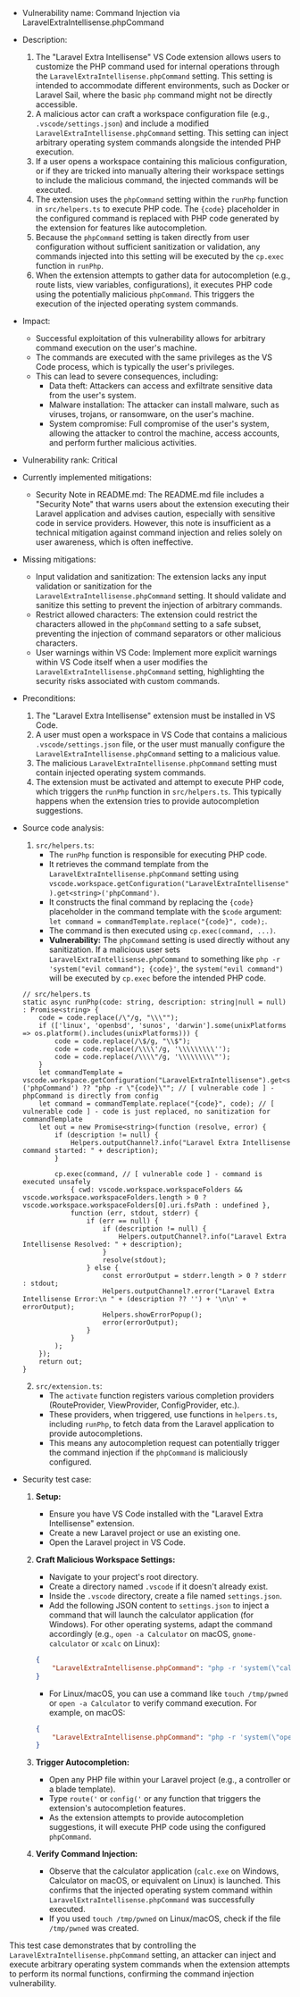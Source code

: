 - Vulnerability name: Command Injection via LaravelExtraIntellisense.phpCommand
- Description:
    1. The "Laravel Extra Intellisense" VS Code extension allows users to customize the PHP command used for internal operations through the `LaravelExtraIntellisense.phpCommand` setting. This setting is intended to accommodate different environments, such as Docker or Laravel Sail, where the basic `php` command might not be directly accessible.
    2. A malicious actor can craft a workspace configuration file (e.g., `.vscode/settings.json`) and include a modified `LaravelExtraIntellisense.phpCommand` setting. This setting can inject arbitrary operating system commands alongside the intended PHP execution.
    3. If a user opens a workspace containing this malicious configuration, or if they are tricked into manually altering their workspace settings to include the malicious command, the injected commands will be executed.
    4. The extension uses the `phpCommand` setting within the `runPhp` function in `src/helpers.ts` to execute PHP code. The `{code}` placeholder in the configured command is replaced with PHP code generated by the extension for features like autocompletion.
    5. Because the `phpCommand` setting is taken directly from user configuration without sufficient sanitization or validation, any commands injected into this setting will be executed by the `cp.exec` function in `runPhp`.
    6. When the extension attempts to gather data for autocompletion (e.g., route lists, view variables, configurations), it executes PHP code using the potentially malicious `phpCommand`. This triggers the execution of the injected operating system commands.

- Impact:
    - Successful exploitation of this vulnerability allows for arbitrary command execution on the user's machine.
    - The commands are executed with the same privileges as the VS Code process, which is typically the user's privileges.
    - This can lead to severe consequences, including:
        - Data theft: Attackers can access and exfiltrate sensitive data from the user's system.
        - Malware installation: The attacker can install malware, such as viruses, trojans, or ransomware, on the user's machine.
        - System compromise: Full compromise of the user's system, allowing the attacker to control the machine, access accounts, and perform further malicious activities.

- Vulnerability rank: Critical

- Currently implemented mitigations:
    - Security Note in README.md: The README.md file includes a "Security Note" that warns users about the extension executing their Laravel application and advises caution, especially with sensitive code in service providers. However, this note is insufficient as a technical mitigation against command injection and relies solely on user awareness, which is often ineffective.

- Missing mitigations:
    - Input validation and sanitization: The extension lacks any input validation or sanitization for the `LaravelExtraIntellisense.phpCommand` setting. It should validate and sanitize this setting to prevent the injection of arbitrary commands.
    - Restrict allowed characters: The extension could restrict the characters allowed in the `phpCommand` setting to a safe subset, preventing the injection of command separators or other malicious characters.
    - User warnings within VS Code: Implement more explicit warnings within VS Code itself when a user modifies the `LaravelExtraIntellisense.phpCommand` setting, highlighting the security risks associated with custom commands.

- Preconditions:
    1. The "Laravel Extra Intellisense" extension must be installed in VS Code.
    2. A user must open a workspace in VS Code that contains a malicious `.vscode/settings.json` file, or the user must manually configure the `LaravelExtraIntellisense.phpCommand` setting to a malicious value.
    3. The malicious `LaravelExtraIntellisense.phpCommand` setting must contain injected operating system commands.
    4. The extension must be activated and attempt to execute PHP code, which triggers the `runPhp` function in `src/helpers.ts`. This typically happens when the extension tries to provide autocompletion suggestions.

- Source code analysis:
    1. `src/helpers.ts`:
        - The `runPhp` function is responsible for executing PHP code.
        - It retrieves the command template from the `LaravelExtraIntellisense.phpCommand` setting using `vscode.workspace.getConfiguration("LaravelExtraIntellisense").get<string>('phpCommand')`.
        - It constructs the final command by replacing the `{code}` placeholder in the command template with the `$code` argument: `let command = commandTemplate.replace("{code}", code);`.
        - The command is then executed using `cp.exec(command, ...)`.
        - **Vulnerability:** The `phpCommand` setting is used directly without any sanitization. If a malicious user sets `LaravelExtraIntellisense.phpCommand` to something like `php -r 'system("evil command"); {code}'`, the `system("evil command")` will be executed by `cp.exec` before the intended PHP code.

    ```
    // src/helpers.ts
    static async runPhp(code: string, description: string|null = null) : Promise<string> {
        code = code.replace(/\"/g, "\\\"");
        if (['linux', 'openbsd', 'sunos', 'darwin'].some(unixPlatforms => os.platform().includes(unixPlatforms))) {
            code = code.replace(/\$/g, "\\$");
            code = code.replace(/\\\\'/g, '\\\\\\\\\'');
            code = code.replace(/\\\\"/g, '\\\\\\\\\"');
        }
        let commandTemplate = vscode.workspace.getConfiguration("LaravelExtraIntellisense").get<string>('phpCommand') ?? "php -r \"{code}\""; // [ vulnerable code ] - phpCommand is directly from config
        let command = commandTemplate.replace("{code}", code); // [ vulnerable code ] - code is just replaced, no sanitization for commandTemplate
        let out = new Promise<string>(function (resolve, error) {
            if (description != null) {
                Helpers.outputChannel?.info("Laravel Extra Intellisense command started: " + description);
            }

            cp.exec(command, // [ vulnerable code ] - command is executed unsafely
                { cwd: vscode.workspace.workspaceFolders && vscode.workspace.workspaceFolders.length > 0 ? vscode.workspace.workspaceFolders[0].uri.fsPath : undefined },
                function (err, stdout, stderr) {
                    if (err == null) {
                        if (description != null) {
                            Helpers.outputChannel?.info("Laravel Extra Intellisense Resolved: " + description);
                        }
                        resolve(stdout);
                    } else {
                        const errorOutput = stderr.length > 0 ? stderr : stdout;
                        Helpers.outputChannel?.error("Laravel Extra Intellisense Error:\n " + (description ?? '') + '\n\n' + errorOutput);
                        Helpers.showErrorPopup();
                        error(errorOutput);
                    }
                }
            );
        });
        return out;
    }
    ```
    2. `src/extension.ts`:
        - The `activate` function registers various completion providers (RouteProvider, ViewProvider, ConfigProvider, etc.).
        - These providers, when triggered, use functions in `helpers.ts`, including `runPhp`, to fetch data from the Laravel application to provide autocompletions.
        - This means any autocompletion request can potentially trigger the command injection if the `phpCommand` is maliciously configured.

- Security test case:
    1. **Setup:**
        - Ensure you have VS Code installed with the "Laravel Extra Intellisense" extension.
        - Create a new Laravel project or use an existing one.
        - Open the Laravel project in VS Code.
    2. **Craft Malicious Workspace Settings:**
        - Navigate to your project's root directory.
        - Create a directory named `.vscode` if it doesn't already exist.
        - Inside the `.vscode` directory, create a file named `settings.json`.
        - Add the following JSON content to `settings.json` to inject a command that will launch the calculator application (for Windows). For other operating systems, adapt the command accordingly (e.g., `open -a Calculator` on macOS, `gnome-calculator` or `xcalc` on Linux):

        ```json
        {
            "LaravelExtraIntellisense.phpCommand": "php -r 'system(\"calc.exe\"); {code}'"
        }
        ```
        - For Linux/macOS, you can use a command like `touch /tmp/pwned` or `open -a Calculator` to verify command execution. For example, on macOS:
        ```json
        {
            "LaravelExtraIntellisense.phpCommand": "php -r 'system(\"open -a Calculator\"); {code}'"
        }
        ```
    3. **Trigger Autocompletion:**
        - Open any PHP file within your Laravel project (e.g., a controller or a blade template).
        - Type `route('` or `config('` or any function that triggers the extension's autocompletion features.
        - As the extension attempts to provide autocompletion suggestions, it will execute PHP code using the configured `phpCommand`.
    4. **Verify Command Injection:**
        - Observe that the calculator application (`calc.exe` on Windows, Calculator on macOS, or equivalent on Linux) is launched. This confirms that the injected operating system command within `LaravelExtraIntellisense.phpCommand` was successfully executed.
        - If you used `touch /tmp/pwned` on Linux/macOS, check if the file `/tmp/pwned` was created.

This test case demonstrates that by controlling the `LaravelExtraIntellisense.phpCommand` setting, an attacker can inject and execute arbitrary operating system commands when the extension attempts to perform its normal functions, confirming the command injection vulnerability.
